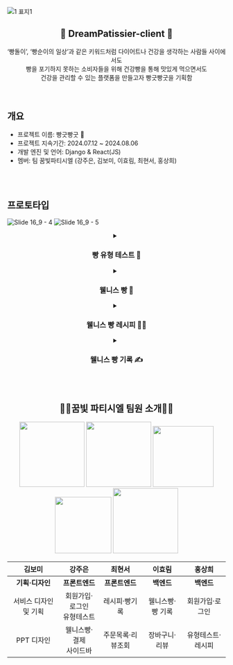 ![1 표지1](https://github.com/user-attachments/assets/d543e658-7e3a-4955-a9ad-a2fb0ff4de24)

<div align="center">
<h2>🥖 DreamPatissier-client 🥖</h2>
‘빵돌이’, ‘빵순이의 일상’과 같은 키워드처럼 다이어트나 건강을 생각하는 사람들 사이에서도 <br/>
  빵을 포기하지 못하는 소비자들을 위해 건강빵을 통해 맛있게 먹으면서도 <br/>
  건강을 관리할 수 있는 플랫폼을 만들고자 빵긋빵굿을 기획함
</div>
<br />
<br />

## 개요
- 프로젝트 이름: 빵긋빵굿 🍞
- 프로젝트 지속기간: 2024.07.12 ~ 2024.08.06
- 개발 엔진 및 언어: Django & React(JS)
- 멤버: 팀 꿈빛파티시엘 (강주은, 김보미, 이효림, 최현서, 홍상희)

<br />
<br />

## 프로토타입
![Slide 16_9 - 4](https://github.com/user-attachments/assets/3592283d-cb0b-4154-9c01-3a1aef342375)
![Slide 16_9 - 5](https://github.com/user-attachments/assets/5b0a0cfb-7f19-4a24-a6b9-9745c7dee3da)

<div align="center">
  <details><summary><h3>빵 유형 테스트 🍪</h3>
</summary>

평소 어떻게 빵을 즐기시나요? 빵 유형테스트를 제공하여, 네 가지로 유형화된 맞춤 빵을 제시합니다.
</details>

  <details><summary><h3>웰니스 빵 🍞</h3>
</summary>

빵 상품을 키워드와 제목 검색 및 카테고리 필터링으로 편의성있게 볼 수 있도록 합니다.<br />
제품 상세페이지에서는 리뷰, 상세정보를 제공합니다.<br />
장바구니 버튼을 눌러보세요! 메뉴 배너에서 바로 담긴 제품의 수량을 확인할 수 있습니다.
</details>

<div align="center">
  <details><summary><h3>웰니스 빵 레시피 🧑‍🍳</h3>
</summary>

오늘은 내가 빵 요리사~ 나만의 빵 레시피를 등록하고 언제든지 수정할 수 있어요.<br />
다른 사용자의 빵 레시피를 검색하고, 마음에 드는 건 북마크해서 언제든지 확인하세요.
</details>

<div align="center">
  <details><summary><h3>웰니스 빵 기록 ✍️</h3>
</summary>
    
먹은 빵을 기록하세요. 일상에서 먹은 웰니스 빵을 기록하고, 귀여운 식빵 스탬프까지 획득할 수 있어요!
</details>

</div>
<br />
<br />


## 👩‍🍳꿈빛 파티시엘 팀원 소개👩‍🍳
<div align="center">
<img src="https://github.com/user-attachments/assets/33dea852-9316-4a6c-bb64-b7c2a9080a7e"  width="150" height="auto"/>
<img src="https://github.com/user-attachments/assets/e2263719-b839-438c-80c9-86c1a87af911"  width="150" height="auto"/>
<img src="https://github.com/user-attachments/assets/bb7433a4-d4b9-47b6-b28e-6a91a788e55c"  width="140" height="auto"/>
<img src="https://github.com/user-attachments/assets/163a836f-d0e0-426a-9a7a-c42bd18d43f4"  width="130" height="auto"/>
<img src="https://github.com/user-attachments/assets/35534fd9-f6da-4492-8393-4052caea29aa"  width="150" height="auto"/>
</div>

  |김보미|강주은|최현서|이효림|홍상희|
  |:-------------:|:-------------:|:-------------:|:-------------:|:-------------:|
  |<b>기획·디자인|<b>프론트엔드|<b>프론트엔드|<b>백엔드|<b>백엔드|
  |서비스 디자인 및 기획|회원가입·로그인<br/>유형테스트|레시피·빵기록|웰니스빵·빵 기록|회원가입·로그인|
  |PPT 디자인|웰니스빵·결제<br/>사이드바|주문목록·리뷰조회|장바구니·리뷰|유형테스트·레시피|
